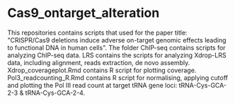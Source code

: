 # Cas9_ontarget_alteration
This repositories contains scripts that used for the paper title: "CRISPR/Cas9 deletions induce adverse on-target genomic effects leading to functional DNA in human cells".
The folder ChIP-seq contains scripts for analyzing ChIP-seq data. LRS contains the scripts for analyzing Xdrop-LRS data, including alignment, reads extraction, de novo assembly.
Xdrop_coverageplot.Rmd contains R script for plotting coverage.
Pol3_readcounting_R.Rmd contains R script for normalising, applying cutoff and plotting the Pol III read count at target tRNA gene loci: tRNA-Cys-GCA-2-3 & tRNA-Cys-GCA-2-4.
